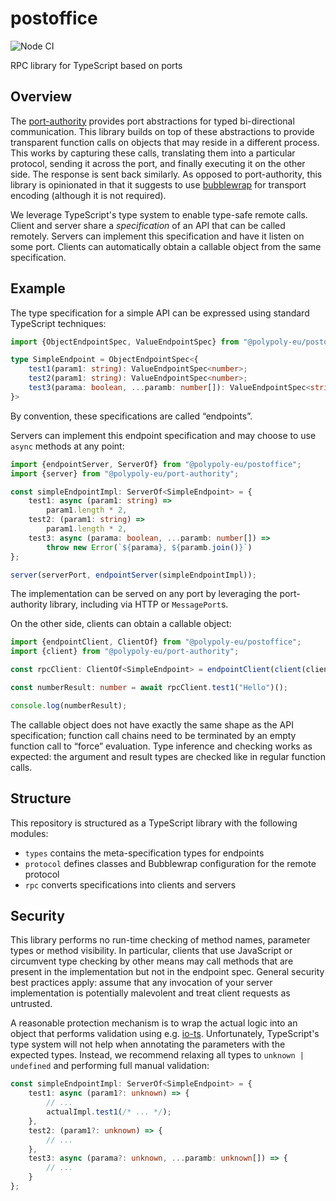 # postoffice

![Node CI](https://github.com/polypoly-eu/postoffice/workflows/Node%20CI/badge.svg)

RPC library for TypeScript based on ports

## Overview

The [port-authority](https://github.com/polypoly-eu/port-authority/) provides port abstractions for typed bi-directional communication.
This library builds on top of these abstractions to provide transparent function calls on objects that may reside in a different process.
This works by capturing these calls, translating them into a particular protocol, sending it across the port, and finally executing it on the other side.
The response is sent back similarly.
As opposed to port-authority, this library is opinionated in that it suggests to use [bubblewrap](https://github.com/polypoly-eu/bubblewrap) for transport encoding (although it is not required).

We leverage TypeScript's type system to enable type-safe remote calls.
Client and server share a _specification_ of an API that can be called remotely.
Servers can implement this specification and have it listen on some port.
Clients can automatically obtain a callable object from the same specification.

## Example

The type specification for a simple API can be expressed using standard TypeScript techniques:

```typescript
import {ObjectEndpointSpec, ValueEndpointSpec} from "@polypoly-eu/postoffice";

type SimpleEndpoint = ObjectEndpointSpec<{
    test1(param1: string): ValueEndpointSpec<number>;
    test2(param1: string): ValueEndpointSpec<number>;
    test3(parama: boolean, ...paramb: number[]): ValueEndpointSpec<string>;
}>
```

By convention, these specifications are called “endpoints”.

Servers can implement this endpoint specification and may choose to use `async` methods at any point:

```typescript
import {endpointServer, ServerOf} from "@polypoly-eu/postoffice";
import {server} from "@polypoly-eu/port-authority";

const simpleEndpointImpl: ServerOf<SimpleEndpoint> = {
    test1: async (param1: string) =>
        param1.length * 2,
    test2: (param1: string) =>
        param1.length * 2,
    test3: async (parama: boolean, ...paramb: number[]) =>
        throw new Error(`${parama}, ${paramb.join()}`)
};

server(serverPort, endpointServer(simpleEndpointImpl));
```

The implementation can be served on any port by leveraging the port-authority library, including via HTTP or `MessagePort`s.

On the other side, clients can obtain a callable object:

```typescript
import {endpointClient, ClientOf} from "@polypoly-eu/postoffice";
import {client} from "@polypoly-eu/port-authority";

const rpcClient: ClientOf<SimpleEndpoint> = endpointClient(client(clientPort));

const numberResult: number = await rpcClient.test1("Hello")();

console.log(numberResult);
```

The callable object does not have exactly the same shape as the API specification; function call chains need to be terminated by an empty function call to “force” evaluation.
Type inference and checking works as expected:
the argument and result types are checked like in regular function calls.

## Structure

This repository is structured as a TypeScript library with the following modules:

* `types` contains the meta-specification types for endpoints
* `protocol` defines classes and Bubblewrap configuration for the remote protocol
* `rpc` converts specifications into clients and servers

## Security

This library performs no run-time checking of method names, parameter types or method visibility.
In particular, clients that use JavaScript or circumvent type checking by other means may call methods that are present in the implementation but not in the endpoint spec.
General security best practices apply:
assume that any invocation of your server implementation is potentially malevolent and treat client requests as untrusted.

A reasonable protection mechanism is to wrap the actual logic into an object that performs validation using e.g. [io-ts](https://github.com/gcanti/io-ts).
Unfortunately, TypeScript's type system will not help when annotating the parameters with the expected types.
Instead, we recommend relaxing all types to `unknown | undefined` and performing full manual validation:

```typescript
const simpleEndpointImpl: ServerOf<SimpleEndpoint> = {
    test1: async (param1?: unknown) => {
        // ...
        actualImpl.test1(/* ... */);
    },
    test2: (param1?: unknown) => {
        // ...
    },
    test3: async (parama?: unknown, ...paramb: unknown[]) => {
        // ...
    }
};
```
